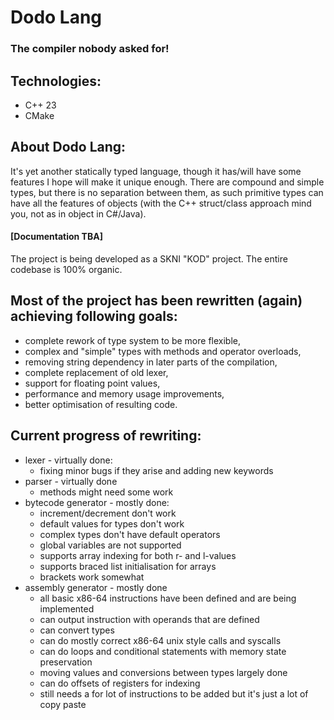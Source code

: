 # Dodo Lang

### The compiler nobody asked for!

## Technologies:
- C++ 23
- CMake

## About Dodo Lang:
It's yet another statically typed language, though it has/will have some features I hope will make it unique enough. There are compound and simple types, but there is no separation between them, as such primitive types can have all the features of objects (with the C++ struct/class approach mind you, not as in object in C#/Java).

#### [Documentation TBA]

The project is being developed as a SKNI "KOD" project. The entire codebase is 100% organic.

## Most of the project has been rewritten (again) achieving following goals:
- complete rework of type system to be more flexible,
- complex and "simple" types with methods and operator overloads,
- removing string dependency in later parts of the compilation,
- complete replacement of old lexer,
- support for floating point values,
- performance and memory usage improvements,
- better optimisation of resulting code.

## Current progress of rewriting:
- lexer - virtually done:
  - fixing minor bugs if they arise and adding new keywords
- parser - virtually done
  - methods might need some work
- bytecode generator - mostly done:
  - increment/decrement don't work
  - default values for types don't work
  - complex types don't have default operators
  - global variables are not supported
  - supports array indexing for both r- and l-values
  - supports braced list initialisation for arrays
  - brackets work somewhat
- assembly generator - mostly done
  - all basic x86-64 instructions have been defined and are being implemented
  - can output instruction with operands that are defined
  - can convert types
  - can do mostly correct x86-64 unix style calls and syscalls
  - can do loops and conditional statements with memory state preservation
  - moving values and conversions between types largely done
  - can do offsets of registers for indexing
  - still needs a for lot of instructions to be added but it's just a lot of copy paste